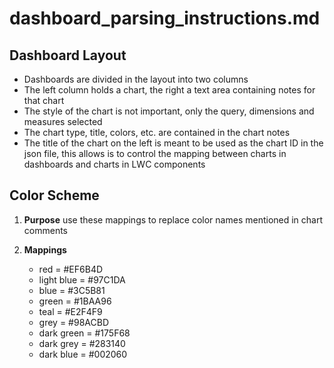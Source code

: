 # dashboard_parsing_instructions.md

## Dashboard Layout

* Dashboards are divided in the layout into two columns
* The left column holds a chart, the right a text area containing notes for that chart
* The style of the chart is not important, only the query, dimensions and measures selected
* The chart type, title, colors, etc. are contained in the chart notes
* The title of the chart on the left is meant to be used as the chart ID in the json file, this allows is to control the mapping between charts in dashboards and charts in LWC components

## Color Scheme

1. **Purpose** use these mappings to replace color names mentioned in chart comments
2. **Mappings**

    * red = #EF6B4D
    * light blue = #97C1DA
    * blue = #3C5B81
    * green = #1BAA96
    * teal = #E2F4F9
    * grey = #98ACBD
    * dark green = #175F68
    * dark grey = #283140
    * dark blue = #002060